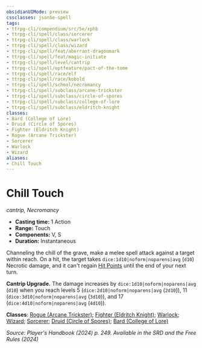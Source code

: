 ```yaml
---
obsidianUIMode: preview
cssclasses: json5e-spell
tags:
- ttrpg-cli/compendium/src/5e/xphb
- ttrpg-cli/spell/class/sorcerer
- ttrpg-cli/spell/class/warlock
- ttrpg-cli/spell/class/wizard
- ttrpg-cli/spell/feat/aberrant-dragonmark
- ttrpg-cli/spell/feat/magic-initiate
- ttrpg-cli/spell/level/cantrip
- ttrpg-cli/spell/optfeature/pact-of-the-tome
- ttrpg-cli/spell/race/elf
- ttrpg-cli/spell/race/kobold
- ttrpg-cli/spell/school/necromancy
- ttrpg-cli/spell/subclass/arcane-trickster
- ttrpg-cli/spell/subclass/circle-of-spores
- ttrpg-cli/spell/subclass/college-of-lore
- ttrpg-cli/spell/subclass/eldritch-knight
classes:
- Bard (College of Lore)
- Druid (Circle of Spores)
- Fighter (Eldritch Knight)
- Rogue (Arcane Trickster)
- Sorcerer
- Warlock
- Wizard
aliases:
- Chill Touch
---
```

# Chill Touch
*cantrip, Necromancy*  


- **Casting time:** 1 Action
- **Range:** Touch
- **Components:** V, S
- **Duration:** Instantaneous

Channeling the chill of the grave, make a melee spell attack against a target within reach. On a hit, the target takes `dice:1d10|noform|noparens|avg` (`d10`) Necrotic damage, and it can't regain [Hit Points](Інструменти%20ДМ/CLI/rules/variant-rules/hit-points-xphb.md) until the end of your next turn.

**Cantrip Upgrade.** The damage increases by `dice:1d10|noform|noparens|avg` (`d10`) when you reach levels 5 (`dice:2d10|noform|noparens|avg` (`2d10`)), 11 (`dice:3d10|noform|noparens|avg` (`3d10`)), and 17 (`dice:4d10|noform|noparens|avg` (`4d10`)).

**Classes**: [Rogue (Arcane Trickster)](Інструменти%20ДМ/CLI/lists/list-spells-classes-arcane-trickster-xphb.md "subclass=XPHB;class=XPHB"); [Fighter (Eldritch Knight)](Інструменти%20ДМ/CLI/lists/list-spells-classes-eldritch-knight-xphb.md "subclass=XPHB;class=XPHB"); [Warlock](Інструменти%20ДМ/CLI/lists/list-spells-classes-warlock.md); [Wizard](Інструменти%20ДМ/CLI/lists/list-spells-classes-wizard.md); [Sorcerer](Інструменти%20ДМ/CLI/lists/list-spells-classes-sorcerer.md); [Druid (Circle of Spores)](Інструменти%20ДМ/CLI/lists/list-spells-classes-circle-of-spores-tce.md "subclass=TCE;class=XPHB"); [Bard (College of Lore)](Інструменти%20ДМ/CLI/lists/list-spells-classes-college-of-lore-xphb.md "subclass=XPHB;class=XPHB")

*Source: Player's Handbook (2024) p. 249. Available in the <span title='Systems Reference Document (5.2)'>SRD</span> and the Free Rules (2024)*